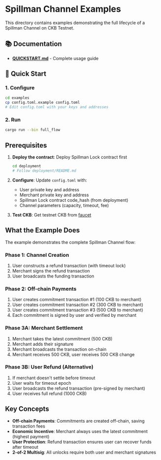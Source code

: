 # Spillman Channel Examples

This directory contains examples demonstrating the full lifecycle of a Spillman Channel on CKB Testnet.

## 📚 Documentation

- **[QUICKSTART.md](./QUICKSTART.md)** - Complete usage guide

## 🚀 Quick Start

### 1. Configure

```bash
cd examples
cp config.toml.example config.toml
# Edit config.toml with your keys and addresses
```

### 2. Run

```bash
cargo run --bin full_flow
```

## Prerequisites

1. **Deploy the contract**: Deploy Spillman Lock contract first
   ```bash
   cd deployment
   # Follow deployment/README.md
   ```

2. **Configure**: Update `config.toml` with:
   - User private key and address
   - Merchant private key and address
   - Spillman Lock contract code_hash (from deployment)
   - Channel parameters (capacity, timeout, fee)

3. **Test CKB**: Get testnet CKB from [faucet](https://faucet.nervos.org/)

## What the Example Does

The example demonstrates the complete Spillman Channel flow:

### Phase 1: Channel Creation
1. User constructs a refund transaction (with timeout lock)
2. Merchant signs the refund transaction
3. User broadcasts the funding transaction

### Phase 2: Off-chain Payments
1. User creates commitment transaction #1 (100 CKB to merchant)
2. User creates commitment transaction #2 (300 CKB to merchant)
3. User creates commitment transaction #3 (500 CKB to merchant)
4. Each commitment is signed by user and verified by merchant

### Phase 3A: Merchant Settlement
1. Merchant takes the latest commitment (500 CKB)
2. Merchant adds their signature
3. Merchant broadcasts the transaction on-chain
4. Merchant receives 500 CKB, user receives 500 CKB change

### Phase 3B: User Refund (Alternative)
1. If merchant doesn't settle before timeout
2. User waits for timeout epoch
3. User broadcasts the refund transaction (pre-signed by merchant)
4. User receives full refund (1000 CKB)

## Key Concepts

- **Off-chain Payments**: Commitments are created off-chain, saving transaction fees
- **Economic Incentive**: Merchant always uses the latest commitment (highest payment)
- **User Protection**: Refund transaction ensures user can recover funds after timeout
- **2-of-2 Multisig**: All unlocks require both user and merchant signatures

